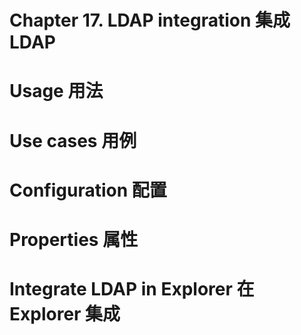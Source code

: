 # Chapter 17\. LDAP integration 集成 LDAP

# Usage 用法

# Use cases 用例

# Configuration 配置

# Properties 属性

# Integrate LDAP in Explorer 在 Explorer 集成